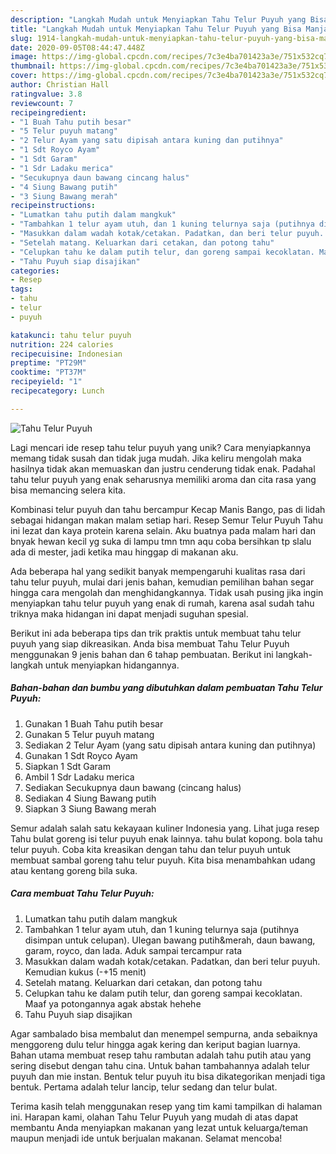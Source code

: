 ```yaml
---
description: "Langkah Mudah untuk Menyiapkan Tahu Telur Puyuh yang Bisa Manjain Lidah"
title: "Langkah Mudah untuk Menyiapkan Tahu Telur Puyuh yang Bisa Manjain Lidah"
slug: 1914-langkah-mudah-untuk-menyiapkan-tahu-telur-puyuh-yang-bisa-manjain-lidah
date: 2020-09-05T08:44:47.448Z
image: https://img-global.cpcdn.com/recipes/7c3e4ba701423a3e/751x532cq70/tahu-telur-puyuh-foto-resep-utama.jpg
thumbnail: https://img-global.cpcdn.com/recipes/7c3e4ba701423a3e/751x532cq70/tahu-telur-puyuh-foto-resep-utama.jpg
cover: https://img-global.cpcdn.com/recipes/7c3e4ba701423a3e/751x532cq70/tahu-telur-puyuh-foto-resep-utama.jpg
author: Christian Hall
ratingvalue: 3.8
reviewcount: 7
recipeingredient:
- "1 Buah Tahu putih besar"
- "5 Telur puyuh matang"
- "2 Telur Ayam yang satu dipisah antara kuning dan putihnya"
- "1 Sdt Royco Ayam"
- "1 Sdt Garam"
- "1 Sdr Ladaku merica"
- "Secukupnya daun bawang cincang halus"
- "4 Siung Bawang putih"
- "3 Siung Bawang merah"
recipeinstructions:
- "Lumatkan tahu putih dalam mangkuk"
- "Tambahkan 1 telur ayam utuh, dan 1 kuning telurnya saja (putihnya disimpan untuk celupan). Ulegan bawang putih&amp;merah, daun bawang, garam, royco, dan lada. Aduk sampai tercampur rata"
- "Masukkan dalam wadah kotak/cetakan. Padatkan, dan beri telur puyuh. Kemudian kukus (-+15 menit)"
- "Setelah matang. Keluarkan dari cetakan, dan potong tahu"
- "Celupkan tahu ke dalam putih telur, dan goreng sampai kecoklatan. Maaf ya potongannya agak abstak hehehe"
- "Tahu Puyuh siap disajikan"
categories:
- Resep
tags:
- tahu
- telur
- puyuh

katakunci: tahu telur puyuh 
nutrition: 224 calories
recipecuisine: Indonesian
preptime: "PT29M"
cooktime: "PT37M"
recipeyield: "1"
recipecategory: Lunch

---
```



![Tahu Telur Puyuh](https://img-global.cpcdn.com/recipes/7c3e4ba701423a3e/751x532cq70/tahu-telur-puyuh-foto-resep-utama.jpg)

Lagi mencari ide resep tahu telur puyuh yang unik? Cara menyiapkannya memang tidak susah dan tidak juga mudah. Jika keliru mengolah maka hasilnya tidak akan memuaskan dan justru cenderung tidak enak. Padahal tahu telur puyuh yang enak seharusnya memiliki aroma dan cita rasa yang bisa memancing selera kita.

Kombinasi telur puyuh dan tahu bercampur Kecap Manis Bango, pas di lidah sebagai hidangan makan malam setiap hari. Resep Semur Telur Puyuh Tahu ini lezat dan kaya protein karena selain. Aku buatnya pada malam hari dan bnyak hewan kecil yg suka di lampu tmn tmn aqu coba bersihkan tp slalu ada di mester, jadi ketika mau hinggap di makanan aku.

Ada beberapa hal yang sedikit banyak mempengaruhi kualitas rasa dari tahu telur puyuh, mulai dari jenis bahan, kemudian pemilihan bahan segar hingga cara mengolah dan menghidangkannya. Tidak usah pusing jika ingin menyiapkan tahu telur puyuh yang enak di rumah, karena asal sudah tahu triknya maka hidangan ini dapat menjadi suguhan spesial.


Berikut ini ada beberapa tips dan trik praktis untuk membuat tahu telur puyuh yang siap dikreasikan. Anda bisa membuat Tahu Telur Puyuh menggunakan 9 jenis bahan dan 6 tahap pembuatan. Berikut ini langkah-langkah untuk menyiapkan hidangannya.

<!--inarticleads1-->

##### Bahan-bahan dan bumbu yang dibutuhkan dalam pembuatan Tahu Telur Puyuh:

1. Gunakan 1 Buah Tahu putih besar
1. Gunakan 5 Telur puyuh matang
1. Sediakan 2 Telur Ayam (yang satu dipisah antara kuning dan putihnya)
1. Gunakan 1 Sdt Royco Ayam
1. Siapkan 1 Sdt Garam
1. Ambil 1 Sdr Ladaku merica
1. Sediakan Secukupnya daun bawang (cincang halus)
1. Sediakan 4 Siung Bawang putih
1. Siapkan 3 Siung Bawang merah


Semur adalah salah satu kekayaan kuliner Indonesia yang. Lihat juga resep Tahu bulat goreng isi telur puyuh enak lainnya. tahu bulat kopong. bola tahu telur puyuh. Coba kita kreasikan dengan tahu dan telur puyuh untuk membuat sambal goreng tahu telur puyuh. Kita bisa menambahkan udang atau kentang goreng bila suka. 

<!--inarticleads2-->

##### Cara membuat Tahu Telur Puyuh:

1. Lumatkan tahu putih dalam mangkuk
1. Tambahkan 1 telur ayam utuh, dan 1 kuning telurnya saja (putihnya disimpan untuk celupan). Ulegan bawang putih&amp;merah, daun bawang, garam, royco, dan lada. Aduk sampai tercampur rata
1. Masukkan dalam wadah kotak/cetakan. Padatkan, dan beri telur puyuh. Kemudian kukus (-+15 menit)
1. Setelah matang. Keluarkan dari cetakan, dan potong tahu
1. Celupkan tahu ke dalam putih telur, dan goreng sampai kecoklatan. Maaf ya potongannya agak abstak hehehe
1. Tahu Puyuh siap disajikan


Agar sambalado bisa membalut dan menempel sempurna, anda sebaiknya menggoreng dulu telur hingga agak kering dan keriput bagian luarnya. Bahan utama membuat resep tahu rambutan adalah tahu putih atau yang sering disebut dengan tahu cina. Untuk bahan tambahannya adalah telur puyuh dan mie instan. Bentuk telur puyuh itu bisa dikategorikan menjadi tiga bentuk. Pertama adalah telur lancip, telur sedang dan telur bulat. 

Terima kasih telah menggunakan resep yang tim kami tampilkan di halaman ini. Harapan kami, olahan Tahu Telur Puyuh yang mudah di atas dapat membantu Anda menyiapkan makanan yang lezat untuk keluarga/teman maupun menjadi ide untuk berjualan makanan. Selamat mencoba!
